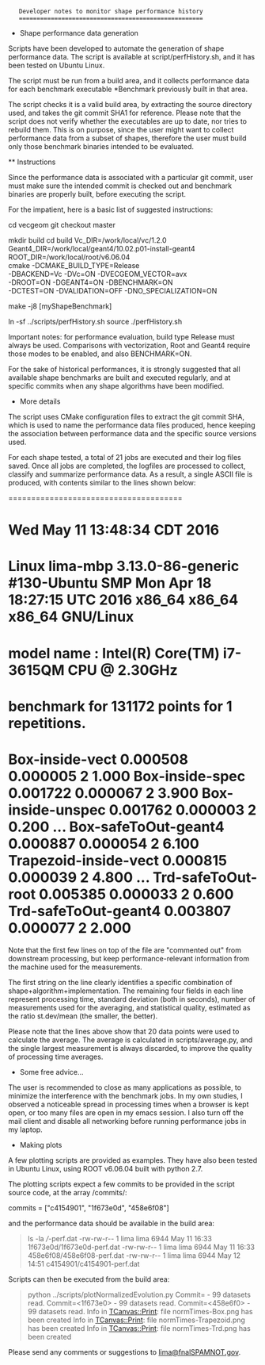 

       Developer notes to monitor shape performance history
       ====================================================


* Shape performance data generation

Scripts have been developed to automate the generation of shape
performance data.  The script is available at script/perfHistory.sh,
and it has been tested on Ubuntu Linux.

The script must be run from a build area, and it collects performance
data for each benchmark executable *Benchmark previously built in that
area.

The script checks it is a valid build area, by extracting the source
directory used, and takes the git commit SHA1 for reference.  Please
note that the script does not verify whether the executables are up to
date, nor tries to rebuild them.  This is on purpose, since the user
might want to collect performance data from a subset of shapes,
therefore the user must build only those benchmark binaries intended
to be evaluated.

** Instructions

Since the performance data is associated with a particular git commit,
user must make sure the intended commit is checked out and benchmark
binaries are properly built, before executing the script.

For the impatient, here is a basic list of suggested instructions:

  cd vecgeom
  git checkout master

  mkdir build
  cd build
  Vc_DIR=/work/local/vc/1.2.0 \
    Geant4_DIR=/work/local/geant4/10.02.p01-install-geant4 \
    ROOT_DIR=/work/local/root/v6.06.04 \
    cmake  -DCMAKE_BUILD_TYPE=Release \
    -DBACKEND=Vc -DVc=ON -DVECGEOM_VECTOR=avx \
    -DROOT=ON -DGEANT4=ON -DBENCHMARK=ON \
    -DCTEST=ON -DVALIDATION=OFF -DNO_SPECIALIZATION=ON

  make -j8 [myShapeBenchmark]

  ln -sf ../scripts/perfHistory.sh
  source ./perfHistory.sh

Important notes: for performance evaluation, build type Release must
always be used.  Comparisons with vectorization, Root and Geant4
require those modes to be enabled, and also BENCHMARK=ON.

For the sake of historical performances, it is strongly suggested that
all available shape benchmarks are built and executed regularly, and
at specific commits when any shape algorithms have been modified.

* More details

The script uses CMake configuration files to extract the git commit
SHA, which is used to name the performance data files produced, hence
keeping the association between performance data and the specific
source versions used.

For each shape tested, a total of 21 jobs are executed and their log
files saved.  Once all jobs are completed, the logfiles are processed
to collect, classify and summarize performance data.  As a result, a
single ASCII file is produced, with contents similar to the lines
shown below:

======================================
# Wed May 11 13:48:34 CDT 2016
# Linux lima-mbp 3.13.0-86-generic #130-Ubuntu SMP Mon Apr 18 18:27:15 UTC 2016 x86_64 x86_64 x86_64 GNU/Linux
# model name : Intel(R) Core(TM) i7-3615QM CPU @ 2.30GHz
# benchmark for 131172 points for 1 repetitions.
Box-inside-vect               0.000508  0.000005    2   1.000
Box-inside-spec               0.001722  0.000067    2   3.900
Box-inside-unspec             0.001762  0.000003    2   0.200
...
Box-safeToOut-geant4          0.000887  0.000054    2   6.100
Trapezoid-inside-vect         0.000815  0.000039    2   4.800
...
Trd-safeToOut-root            0.005385  0.000033    2   0.600
Trd-safeToOut-geant4          0.003807  0.000077    2   2.000
======================================

Note that the first few lines on top of the file are "commented out"
from downstream processing, but keep performance-relevant information
from the machine used for the measurements.

The first string on the line clearly identifies a specific combination
of shape+algorithm+implementation.  The remaining four fields in each 
line represent processing time, standard deviation (both in seconds),
number of measurements used for the averaging, and statistical
quality, estimated as the ratio st.dev/mean (the smaller, the better).

Please note that the lines above show that 20 data points were used to
calculate the average. The average is calculated in scripts/average.py,
and the single largest measurement is always discarded, to improve
the quality of processing time averages.

* Some free advice...

The user is recommended to close as many applications as possible, to
minimize the interference with the benchmark jobs.  In my own studies,
I observed a noticeable spread in processing times when a browser is
kept open, or too many files are open in my emacs session.  I also
turn off the mail client and disable all networking before running
performance jobs in my laptop.

* Making plots

A few plotting scripts are provided as examples.  They have also been
tested in Ubuntu Linux, using ROOT v6.06.04 built with python 2.7.

The plotting scripts expect a few commits to be provided in the script
source code, at the array /commits/:

  commits   = ["c4154901", "1f673e0d", "458e6f08"]

and the performance data should be available in the build area:

  > ls -la */*-perf.dat
  -rw-rw-r-- 1 lima lima 6944 May 11 16:33 1f673e0d/1f673e0d-perf.dat
  -rw-rw-r-- 1 lima lima 6944 May 11 16:33 458e6f08/458e6f08-perf.dat
  -rw-rw-r-- 1 lima lima 6944 May 12 14:51 c4154901/c4154901-perf.dat

Scripts can then be executed from the build area:

  > python ../scripts/plotNormalizedEvolution.py
  Commit=<c415490> - 99 datasets read.
  Commit=<1f673e0> - 99 datasets read.
  Commit=<458e6f0> - 99 datasets read.
  Info in <TCanvas::Print>: file normTimes-Box.png has been created
  Info in <TCanvas::Print>: file normTimes-Trapezoid.png has been created
  Info in <TCanvas::Print>: file normTimes-Trd.png has been created


Please send any comments or suggestions to lima@fnalSPAMNOT.gov.
